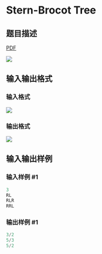 # Stern-Brocot Tree

## 题目描述

[problemUrl]: https://uva.onlinejudge.org/index.php?option=com_onlinejudge&Itemid=8&category=25&page=show_problem&problem=2325

[PDF](https://uva.onlinejudge.org/external/113/p11350.pdf)

![](https://cdn.luogu.com.cn/upload/vjudge_pic/UVA11350/f340457727007e43cf422a21c350647121743b0a.png)

## 输入输出格式

### 输入格式

![](https://cdn.luogu.com.cn/upload/vjudge_pic/UVA11350/87290214bcfbdb9cc9cdd5f946bb757a5e8ce0c6.png)

### 输出格式

![](https://cdn.luogu.com.cn/upload/vjudge_pic/UVA11350/8fe3527dd2c4310ce21f1912bf04ea156b80e3ec.png)

## 输入输出样例

### 输入样例 #1

```cpp
3
RL
RLR
RRL
```


### 输出样例 #1

```cpp
3/2
5/3
5/2
```


